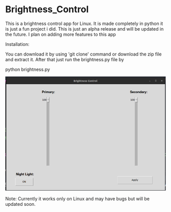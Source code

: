 # Brightness_Control
This is a brightness control app for Linux. 
It is made completely in python it is just a fun project i did.
This is just an alpha release and will be updated in the future.
I plan on adding more features to this app 

Installation:

You can download it by using 'git clone' command
or download the zip file and extract it.
After that just run the brightness.py file by 

python brightness.py

![Screenshot](screenshot.png)

Note: Currently it works only on Linux and may have bugs but will be updated soon.




